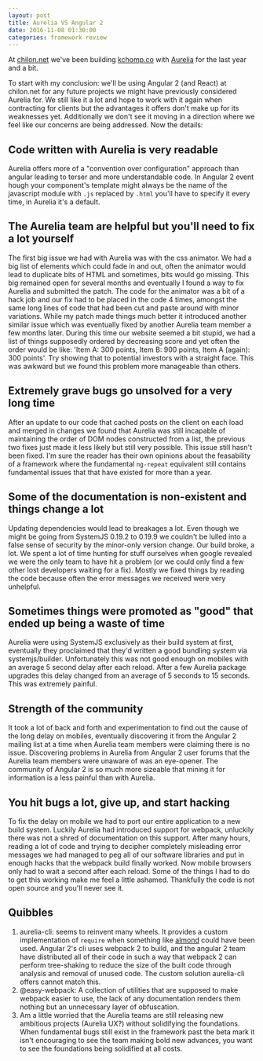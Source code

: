 ```yaml
---
layout: post
title: Aurelia VS Angular 2
date: 2016-11-08 01:30:00
categories: framework review
---
```


At [chilon.net](http://chilon.net) we've been building [kchomp.co](http://kchomp.co) with [Aurelia](https://github.com/aurelia/) for the last year and a bit.

To start with my conclusion: we'll be using Angular 2 (and React) at chilon.net for any future projects we might have previously considered Aurelia for. We still like it a lot and hope to work with it again when contracting for clients but the advantages it offers don't make up for its weaknesses yet. Additionally we don't see it moving in a direction where we feel like our concerns are being addressed. Now the details:

## Code written with Aurelia is very readable

Aurelia offers more of a "convention over configuration" approach than angular leading to terser and more understandable code. In Angular 2 event hough your component's template might always be the name of the javascript module with `.js` replaced by `.html` you'll have to specify it every time, in Aurelia it's a default.

## The Aurelia team are helpful but you'll need to fix a lot yourself

The first big issue we had with Aurelia was with the css animator. We had a big list of elements which could fade in and out, often the animator would lead to duplicate bits of HTML and sometimes, bits would go missing. This big remained open for several months and eventually I found a way to fix Aurelia and submitted the patch. The code for the animator was a bit of a hack job and our fix had to be placed in the code 4 times, amongst the same long lines of code that had been cut and paste around with minor variations. While my patch made things much better it introduced another similar issue which was eventually fixed by another Aurelia team member a few months later. During this time our website seemed a bit stupid, we had a list of things supposedly ordered by decreasing score and yet often the order would be like: 'Item A: 300 points, Item B: 900 points, Item A (again): 300 points'. Try showing that to potential investors with a straight face. This was awkward but we found this problem more manageable than others.

## Extremely grave bugs go unsolved for a very long time

After an update to our code that cached posts on the client on each load and merged in changes we found that Aurelia was still incapable of maintaining the order of DOM nodes constructed from a list, the previous two fixes just made it less likely but still very possible. This issue still hasn't been fixed. I'm sure the reader has their own opinions about the feasability of a framework where the fundamental `ng-repeat` equivalent still contains fundamental issues that that have existed for more than a year.

## Some of the documentation is non-existent and things change a lot

Updating dependencies would lead to breakages a lot. Even though we might be going from SystemJS 0.19.2 to 0.19.9 we couldn't be lulled into a false sense of security by the minor-only version change. Our build broke, a lot. We spent a lot of time hunting for stuff ourselves when google revealed we were the only team to have hit a problem (or we could only find a few other lost developers waiting for a fix). Mostly we fixed things by reading the code because often the error messages we received were very unhelpful.

## Sometimes things were promoted as "good" that ended up being a waste of time

Aurelia were using SystemJS exclusively as their build system at first, eventually they proclaimed that they'd written a good bundling system via systemjs/builder. Unfortunately this was not good enough on mobiles with an average 5 second delay after each reload. After a few Aurelia package upgrades this delay changed from an average of 5 seconds to 15 seconds. This was extremely painful.

## Strength of the community

It took a lot of back and forth and experimentation to find out the cause of the long delay on mobiles, eventually discovering it from the Angular 2 mailing list at a time when Aurelia team members were claiming there is no issue. Discovering problems in Aurelia from Angular 2 user forums that the Aurelia team members were unaware of was an eye-opener. The community of Angular 2 is so much more sizeable that mining it for information is a less painful than with Aurelia.

## You hit bugs a lot, give up, and start hacking

To fix the delay on mobile we had to port our entire application to a new build system. Luckily Aurelia had introduced support for webpack, unluckily there was not a shred of documentation on this support. After many hours, reading a lot of code and trying to decipher completely misleading error messages we had managed to peg all of our software libraries and put in enough hacks that the webpack build finally worked. Now mobile browsers only had to wait a second after each reload. Some of the things I had to do to get this working make me feel a little ashamed. Thankfully the code is not open source and you'll never see it.

## Quibbles

1. aurelia-cli: seems to reinvent many wheels. It provides a custom implementation of `require` when something like [almond](https://github.com/requirejs/almond) could have been used. Angular 2's cli uses webpack 2 to build, and the angular 2 team have distributed all of their code in such a way that webpack 2 can perform tree-shaking to reduce the size of the built code through analysis and removal of unused code. The custom solution aurelia-cli offers cannot match this.
2. @easy-webpack: A collection of utilities that are supposed to make webpack easier to use, the lack of any documentation renders them nothing but an unnecessary layer of obfuscation.
3. Am a little worried that the Aurelia teams are still releasing new ambitious projects (Aurelia UX?) without solidifying the foundations. When fundamental bugs still exist in the framework past the beta mark it isn't encouraging to see the team making bold new advances, you want to see the foundations being solidified at all costs.
